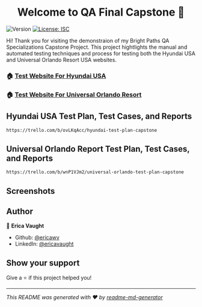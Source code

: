 <h1 align="center">Welcome to QA Final Capstone 👋</h1>
<p>
  <img alt="Version" src="https://img.shields.io/badge/version-1.0.0-blue.svg?cacheSeconds=2592000" />
  <a href="#" target="_blank">
    <img alt="License: ISC" src="https://img.shields.io/badge/License-ISC-yellow.svg" />
  </a>
</p>


Hi! Thank you for visiting the demonstraion of my Bright Paths QA Specializations Capstone Project. This project hightlights the manual and automated testing techniques and process for testing both the Hyundai USA and Universal Orlando Resort USA websites. 
> 

### 🏠 [Test Website For Hyundai USA](https://www.hyundaiusa.com/us/en)
### 🏠 [Test Website For Universal Orlando Resort](https://www.universalorlando.com/web/en/us)


## Hyundai USA Test Plan, Test Cases, and Reports

```sh
https://trello.com/b/ovLKqAcc/hyundai-test-plan-capstone
```

## Universal Orlando Report Test Plan, Test Cases, and Reports

```sh
https://trello.com/b/wnP1VJm2/universal-orlando-test-plan-capstone
```

## Screenshots

## Author

👤 **Erica Vaught**

* Github: [@ericawv](https://github.com/ericawv)
* LinkedIn: [@ericavaught](https://linkedin.com/in/https:\/\/www.linkedin.com\/in\/ericavaught\/)

## Show your support

Give a ⭐️ if this project helped you!

***
_This README was generated with ❤️ by [readme-md-generator](https://github.com/kefranabg/readme-md-generator)_
